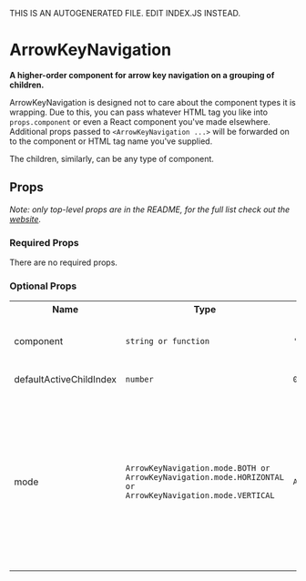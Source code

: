 THIS IS AN AUTOGENERATED FILE. EDIT INDEX.JS INSTEAD.

# ArrowKeyNavigation
__A higher-order component for arrow key navigation on a grouping of children.__

ArrowKeyNavigation is designed not to care about the component types it is wrapping. Due to this, you can pass
whatever HTML tag you like into `props.component` or even a React component you've made elsewhere. Additional
props passed to `<ArrowKeyNavigation ...>` will be forwarded on to the component or HTML tag name you've supplied.

The children, similarly, can be any type of component.

## Props

_Note: only top-level props are in the README, for the full list check out the [website](http://boundless.js.org/ArrowKeyNavigation#props)._

### Required Props

There are no required props.


### Optional Props

<table>
<tr>
<th>Name</th>
<th>Type</th>
<th>Default Value</th>
<th>Description</th>
</tr>

<tr>
<td>component</td>
<td><pre><code>string or function</code></pre></td>
<td><pre><code class="language-js">'div'</code></pre></td>
<td>Any valid HTML tag name or a React component factory, anything that can be passed as the first argument to `React.createElement`</td>
</tr>

<tr>
<td>defaultActiveChildIndex</td>
<td><pre><code>number</code></pre></td>
<td><pre><code class="language-js">0</code></pre></td>
<td>Allows for a particular child to be initially reachable via tabbing</td>
</tr>

<tr>
<td>mode</td>
<td><pre><code>ArrowKeyNavigation.mode.BOTH or
ArrowKeyNavigation.mode.HORIZONTAL or
ArrowKeyNavigation.mode.VERTICAL</code></pre></td>
<td><pre><code class="language-js">ArrowKeyNavigation.mode.BOTH</code></pre></td>
<td>controls which arrow key events are captured to move active focus within the list:

Mode                                 | Keys
----                                 | ----
`ArrowKeyNavigation.mode.BOTH`       | ⬅️ ➡️ ⬆️ ⬇️
`ArrowKeyNavigation.mode.HORIZONTAL` | ⬅️ ➡️
`ArrowKeyNavigation.mode.VERTICAL`   | ⬆️ ⬇️

_Note: focus loops when arrowing past one of the boundaries; tabbing moves the user away from the list._</td>
</tr>

</table>

